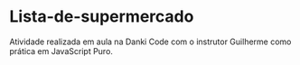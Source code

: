 # Lista-de-supermercado

Atividade realizada em aula na Danki Code com o instrutor Guilherme como prática em JavaScript Puro.
